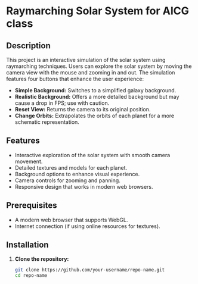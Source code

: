 # Raymarching Solar System for AICG class

## Description
This project is an interactive simulation of the solar system using raymarching techniques. Users can explore the solar system by moving the camera view with the mouse and zooming in and out. The simulation features four buttons that enhance the user experience:

- **Simple Background:** Switches to a simplified galaxy background.
- **Realistic Background:** Offers a more detailed background but may cause a drop in FPS; use with caution.
- **Reset View:** Returns the camera to its original position.
- **Change Orbits:** Extrapolates the orbits of each planet for a more schematic representation.

## Features
- Interactive exploration of the solar system with smooth camera movement.
- Detailed textures and models for each planet.
- Background options to enhance visual experience.
- Camera controls for zooming and panning.
- Responsive design that works in modern web browsers.

## Prerequisites
- A modern web browser that supports WebGL.
- Internet connection (if using online resources for textures).

## Installation
1. **Clone the repository:**
   ```bash
   git clone https://github.com/your-username/repo-name.git
   cd repo-name
